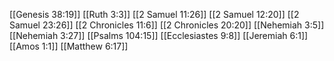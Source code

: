 [[Genesis 38:19]]
[[Ruth 3:3]]
[[2 Samuel 11:26]]
[[2 Samuel 12:20]]
[[2 Samuel 23:26]]
[[2 Chronicles 11:6]]
[[2 Chronicles 20:20]]
[[Nehemiah 3:5]]
[[Nehemiah 3:27]]
[[Psalms 104:15]]
[[Ecclesiastes 9:8]]
[[Jeremiah 6:1]]
[[Amos 1:1]]
[[Matthew 6:17]]
